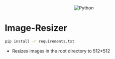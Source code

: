 <div align="center">
  <img alt="Python" src="https://img.shields.io/badge/python%20-%23323330.svg?&style=for-the-badge&logo=python&logoColor=black&color=white"/>
</div>

# Image-Resizer

```bash
pip install -r requirements.txt
```

- Resizes images in the root directory to 512*512

